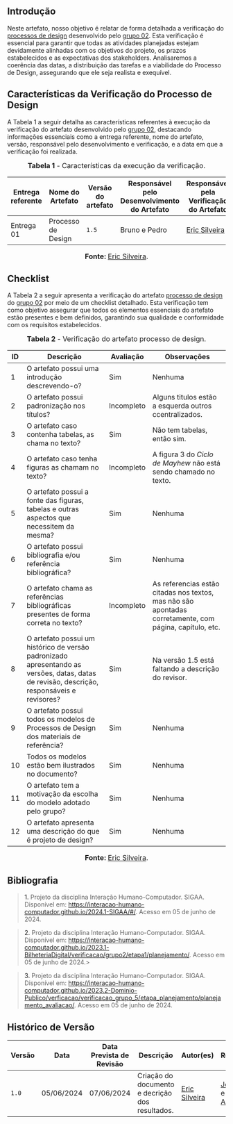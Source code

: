## <a>Introdução</a>

Neste artefato, nosso objetivo é relatar de forma detalhada a verificação do <a href="https://interacao-humano-computador.github.io/2024.1-SIGAA/#/planejamento/PlanejamentoDesign">processos de design</a> desenvolvido pelo <a href="https://interacao-humano-computador.github.io/2024.1-SIGAA/#/">grupo 02</a>. Esta verificação é essencial para garantir que todas as atividades planejadas estejam devidamente alinhadas com os objetivos do projeto, os prazos estabelecidos e as expectativas dos stakeholders. Analisaremos a coerência das datas, a distribuição das tarefas e a viabilidade do Processo de Design, assegurando que ele seja realista e exequível.

## <a>Características da Verificação do Processo de Design</a>

A Tabela 1 a seguir detalha as características referentes à execução da verificação do artefato desenvolvido pelo <a href="https://interacao-humano-computador.github.io/2024.1-SIGAA/#/">grupo 02</a>, destacando informações essenciais como a entrega referente, nome do artefato, versão, responsável pelo desenvolvimento e verificação, e a data em que a verificação foi realizada.

<center>

<font size="3"><p style="text-align: center"><b>Tabela 1</b> - Características da execução da verificação.</p></font>

|**Entrega referente**|**Nome do Artefato**|**Versão do artefato**|**Responsável pelo Desenvolvimento do Artefato**|**Responsável pela Verificação do Artefato**|**Data da Verificação**|
|---------|---------|---------|-----------|------------------|------|
|Entrega 01|Processo de Design|`1.5`|Bruno e Pedro|[Eric Silveira](https://github.com/ericbky)|05/06/2024|

<font size="3"><p style="text-align: center"><b>Fonte: </b> [Eric Silveira](https://github.com/ericbky).</p></font>
</center>


## <a>Checklist</a>

A Tabela 2 a seguir apresenta a verificação do artefato <a href="https://interacao-humano-computador.github.io/2024.1-SIGAA/#/planejamento/PlanejamentoDesign">processo de design</a> do <a href="https://interacao-humano-computador.github.io/2024.1-SIGAA/#/">grupo 02</a> por meio de um checklist detalhado. Esta verificação tem como objetivo assegurar que todos os elementos essenciais do artefato estão presentes e bem definidos, garantindo sua qualidade e conformidade com os requisitos estabelecidos.

<center>

<font size="3"><p style="text-align: center"><b>Tabela 2</b> - Verificação do artefato processo de design.</p></font>

|**ID**|**Descrição**|**Avaliação**|**Observações**|
|----|-----------|-----------|-------------|
|1|O artefato possui uma introdução descrevendo-o?|Sim|Nenhuma|
|2|O artefato possui padronização nos títulos?|Incompleto|Alguns titulos estão a esquerda outros ccentralizados.|
|3|O artefato caso contenha tabelas, as chama no texto?|Sim|Não tem tabelas, então sim.|
|4|O artefato caso tenha figuras as chamam no texto?|Incompleto|A figura 3 do *Ciclo de Mayhew* não está sendo chamado no texto.|		
|5|O artefato possui a fonte das figuras, tabelas e outras aspectos que necessitem da mesma?|Sim|Nenhuma|		
|6|O artefato possui bibliografia e/ou referência bibliográfica?|Sim|Nenhuma|
|7|O artefato chama as referências bibliográficas presentes de forma correta no texto?|Incompleto|As referencias estão citadas nos textos, mas não são apontadas corretamente, com página, capítulo, etc.|
|8|O artefato possui um histórico de versão padronizado apresentando as versões, datas, datas de revisão, descrição, responsáveis e revisores?|Sim|Na versão 1.5 está faltando a descrição do revisor.|
|9|O artefato possui todos os modelos de Processos de Design dos materiais de referência?|Sim|Nenhuma|
|10|Todos os modelos estão bem ilustrados no documento?|Sim|Nenhuma|
|11|O artefato tem a motivação da escolha do modelo adotado pelo grupo?|Sim|Nenhuma|
|12|O artefato apresenta uma descrição do que é projeto de design?|Sim|Nenhuma|


<font size="3"><p style="text-align: center"><b>Fonte: </b> [Eric Silveira](https://github.com/ericbky).</p></font>
</center>


## <a>Bibliografia</a>
> <a>1. </a>Projeto da disciplina Interação Humano-Computador. SIGAA. Disponível em: <https://interacao-humano-computador.github.io/2024.1-SIGAA/#/>. Acesso em 05 de junho de 2024.

> <a>2. </a>Projeto da disciplina Interação Humano-Computador. SIGAA. Disponível em: <https://interacao-humano-computador.github.io/2023.1-BilheteriaDigital/verificacao/grupo2/etapa1/planejamento/>. Acesso em 05 de junho de 2024.>

> <a>3. </a> Projeto da disciplina Interação Humano-Computador. SIGAA. Disponível em: <https://interacao-humano-computador.github.io/2023.2-Dominio-Publico/verficacao/verificacao_grupo_5/etapa_planejamento/planejamento_avaliacao/>. Acesso em 05 de junho de 2024.

## <a>Histórico de Versão</a>

| Versão| Data | Data Prevista de Revisão| Descrição  | Autor(es)  | Revisor(es) |
| ------- | ------ | ------ | ------- | -------- | -------- |
| `1.0` | 05/06/2024 | 07/06/2024 | Criação do documento e decrição dos resultados. | [Eric Silveira](https://github.com/ericbky)|[João Artur](https://github.com/joao-artl) e [Arthur Alves](https://github.com/Arthrok)|
